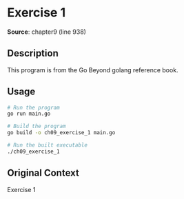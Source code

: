 # Exercise 1

**Source**: chapter9 (line 938)

## Description

This program is from the Go Beyond golang reference book.

## Usage

```bash
# Run the program
go run main.go

# Build the program
go build -o ch09_exercise_1 main.go

# Run the built executable
./ch09_exercise_1
```

## Original Context

Exercise 1
